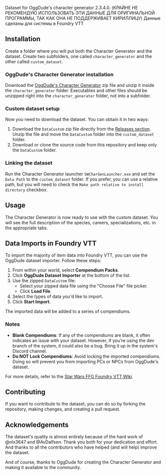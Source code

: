 Dataset for OggDude's character generator 2.3.4.0. (КРАЙНЕ НЕ РЕКОМЕНДУЮ ИСПОЛЬЗОВАТЬ ЭТИ ДАННЫЕ ДЛЯ ОРИГИНАЛЬНОЙ ПРОГРАММЫ, ТАК КАК ОНА НЕ ПОДДЕРЖИВАЕТ КИРИЛЛИЦУ) Данные сделаны для системы в Foundry VTT

## Installation

Create a folder where you will put both the Character Generator and the dataset. Create two subfolders, one called `character_generator` and the other called `custom_dataset`.

### OggDude's Character Generator installation

Download the [OggDude's Character Generator](https://www.swrpgcommunity.com/gm-resources/apps-dice-utilities/oggdudes-generator) zip file and unzip it inside the `character_generator` folder. Executables and other files should be unzipped right into the `character_generator` folder, not into a subfolder.

### Custom dataset setup

Now you need to download the dataset. You can obtain it in two ways:

1. Download the `DataCustom` zip file directly from the [Releases section](https://github.com/Septaris/OggDudes-Custom-Dataset-SW/releases/). Unzip the file and move the `DataCustom` folder into the `custom_dataset` folder.
2. Download or clone the source code from this repository and keep only the `DataCustom` folder.

### Linking the dataset

Run the Character Generator launcher `SWCharGenLauncher.exe` and set the `Data Path` to the `custom_dataset` folder. If you prefer, you can use a relative path, but you will need to check the `Make path relative to install directory` checkbox.

## Usage

The Character Generator is now ready to use with the custom dataset. You will see the full description of the species, careers, specializations, etc. in the appropriate tabs.

## Data Imports in Foundry VTT

To import the majority of item data into Foundry VTT, you can use the OggDude dataset importer. Follow these steps:

1. From within your world, select **Compendium Packs**.
2. Click **OggDude Dataset Importer** at the bottom of the list.
3. Use the zipped `DataCustom` file:
   - Select your zipped data file using the "Choose File" file picker.
   - Click **Load File**.
4. Select the types of data you'd like to import.
5. Click **Start Import**.

The imported data will be added to a series of compendiums.

### Notes

- **Blank Compendiums**: If any of the compendiums are blank, it often indicates an issue with your dataset. However, if you're using the dev branch of the system, it could also be a bug. Bring it up in the system's Discord channel.
- **Do NOT Lock Compendiums**: Avoid locking the imported compendiums. Doing so will prevent you from importing PCs or NPCs from OggDude's dataset.

For more details, refer to the [Star Wars FFG Foundry VTT Wiki](https://github.com/StarWarsFoundryVTT/StarWarsFFG/wiki/Getting-started#importing-oggdude-data).

## Contributing

If you want to contribute to the dataset, you can do so by forking the repository, making changes, and creating a pull request.

## Acknowledgements

The dataset's quality is almost entirely because of the hard work of @nlx3647 and @AvDalfsen. Thank you both for your dedication and effort. And thanks to all the contributors who have helped (and will help) improve the dataset.

And of course, thanks to OggDude for creating the Character Generator and making it available to the community.

